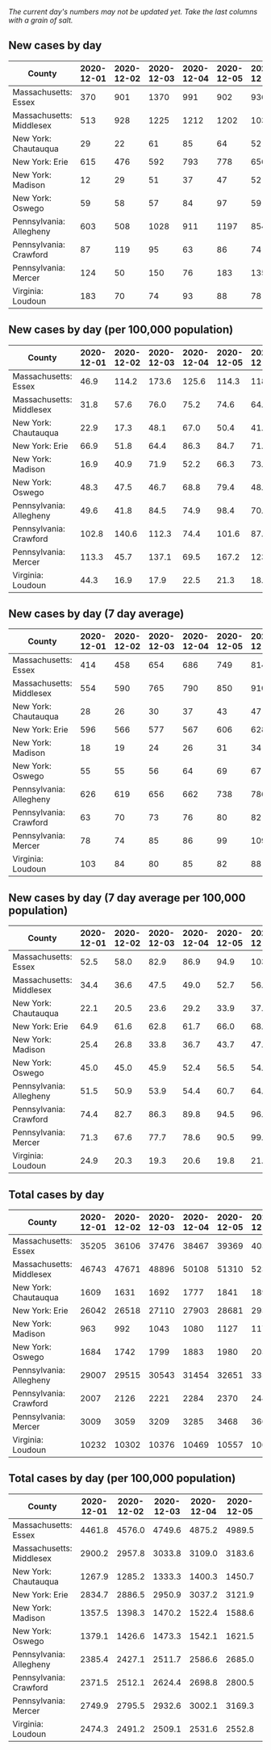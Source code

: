 _The current day's numbers may not be updated yet. Take the last columns with a grain of salt._
## New cases by day

| County | 2020-12-01 | 2020-12-02 | 2020-12-03 | 2020-12-04 | 2020-12-05 | 2020-12-06 | 2020-12-07 |
| --- | --- | --- | --- | --- | --- | --- | --- |
| Massachusetts: Essex | 370 | 901 | 1370 | 991 | 902 | 936 |  |
| Massachusetts: Middlesex | 513 | 928 | 1225 | 1212 | 1202 | 1035 |  |
| New York: Chautauqua | 29 | 22 | 61 | 85 | 64 | 52 | 24 |
| New York: Erie | 615 | 476 | 592 | 793 | 778 | 656 | 383 |
| New York: Madison | 12 | 29 | 51 | 37 | 47 | 52 | 30 |
| New York: Oswego | 59 | 58 | 57 | 84 | 97 | 59 | 17 |
| Pennsylvania: Allegheny | 603 | 508 | 1028 | 911 | 1197 | 854 | 616 |
| Pennsylvania: Crawford | 87 | 119 | 95 | 63 | 86 | 74 | 79 |
| Pennsylvania: Mercer | 124 | 50 | 150 | 76 | 183 | 135 | 90 |
| Virginia: Loudoun | 183 | 70 | 74 | 93 | 88 | 78 | 197 |

## New cases by day (per 100,000 population)

| County | 2020-12-01 | 2020-12-02 | 2020-12-03 | 2020-12-04 | 2020-12-05 | 2020-12-06 | 2020-12-07 |
| --- | --- | --- | --- | --- | --- | --- | --- |
| Massachusetts: Essex | 46.9 | 114.2 | 173.6 | 125.6 | 114.3 | 118.6 |  |
| Massachusetts: Middlesex | 31.8 | 57.6 | 76.0 | 75.2 | 74.6 | 64.2 |  |
| New York: Chautauqua | 22.9 | 17.3 | 48.1 | 67.0 | 50.4 | 41.0 | 18.9 |
| New York: Erie | 66.9 | 51.8 | 64.4 | 86.3 | 84.7 | 71.4 | 41.7 |
| New York: Madison | 16.9 | 40.9 | 71.9 | 52.2 | 66.3 | 73.3 | 42.3 |
| New York: Oswego | 48.3 | 47.5 | 46.7 | 68.8 | 79.4 | 48.3 | 13.9 |
| Pennsylvania: Allegheny | 49.6 | 41.8 | 84.5 | 74.9 | 98.4 | 70.2 | 50.7 |
| Pennsylvania: Crawford | 102.8 | 140.6 | 112.3 | 74.4 | 101.6 | 87.4 | 93.3 |
| Pennsylvania: Mercer | 113.3 | 45.7 | 137.1 | 69.5 | 167.2 | 123.4 | 82.2 |
| Virginia: Loudoun | 44.3 | 16.9 | 17.9 | 22.5 | 21.3 | 18.9 | 47.6 |

## New cases by day (7 day average)

| County | 2020-12-01 | 2020-12-02 | 2020-12-03 | 2020-12-04 | 2020-12-05 | 2020-12-06 | 2020-12-07 |
| --- | --- | --- | --- | --- | --- | --- | --- |
| Massachusetts: Essex | 414 | 458 | 654 | 686 | 749 | 814 |  |
| Massachusetts: Middlesex | 554 | 590 | 765 | 790 | 850 | 910 |  |
| New York: Chautauqua | 28 | 26 | 30 | 37 | 43 | 47 | 48 |
| New York: Erie | 596 | 566 | 577 | 567 | 606 | 628 | 613 |
| New York: Madison | 18 | 19 | 24 | 26 | 31 | 34 | 37 |
| New York: Oswego | 55 | 55 | 56 | 64 | 69 | 67 | 62 |
| Pennsylvania: Allegheny | 626 | 619 | 656 | 662 | 738 | 786 | 817 |
| Pennsylvania: Crawford | 63 | 70 | 73 | 76 | 80 | 82 | 86 |
| Pennsylvania: Mercer | 78 | 74 | 85 | 86 | 99 | 109 | 115 |
| Virginia: Loudoun | 103 | 84 | 80 | 85 | 82 | 88 | 112 |

## New cases by day (7 day average per 100,000 population)

| County | 2020-12-01 | 2020-12-02 | 2020-12-03 | 2020-12-04 | 2020-12-05 | 2020-12-06 | 2020-12-07 |
| --- | --- | --- | --- | --- | --- | --- | --- |
| Massachusetts: Essex | 52.5 | 58.0 | 82.9 | 86.9 | 94.9 | 103.2 |  |
| Massachusetts: Middlesex | 34.4 | 36.6 | 47.5 | 49.0 | 52.7 | 56.5 |  |
| New York: Chautauqua | 22.1 | 20.5 | 23.6 | 29.2 | 33.9 | 37.0 | 37.8 |
| New York: Erie | 64.9 | 61.6 | 62.8 | 61.7 | 66.0 | 68.4 | 66.7 |
| New York: Madison | 25.4 | 26.8 | 33.8 | 36.7 | 43.7 | 47.9 | 52.2 |
| New York: Oswego | 45.0 | 45.0 | 45.9 | 52.4 | 56.5 | 54.9 | 50.8 |
| Pennsylvania: Allegheny | 51.5 | 50.9 | 53.9 | 54.4 | 60.7 | 64.6 | 67.2 |
| Pennsylvania: Crawford | 74.4 | 82.7 | 86.3 | 89.8 | 94.5 | 96.9 | 101.6 |
| Pennsylvania: Mercer | 71.3 | 67.6 | 77.7 | 78.6 | 90.5 | 99.6 | 105.1 |
| Virginia: Loudoun | 24.9 | 20.3 | 19.3 | 20.6 | 19.8 | 21.3 | 27.1 |

## Total cases by day

| County | 2020-12-01 | 2020-12-02 | 2020-12-03 | 2020-12-04 | 2020-12-05 | 2020-12-06 | 2020-12-07 |
| --- | --- | --- | --- | --- | --- | --- | --- |
| Massachusetts: Essex | 35205 | 36106 | 37476 | 38467 | 39369 | 40305 |  |
| Massachusetts: Middlesex | 46743 | 47671 | 48896 | 50108 | 51310 | 52345 |  |
| New York: Chautauqua | 1609 | 1631 | 1692 | 1777 | 1841 | 1893 | 1917 |
| New York: Erie | 26042 | 26518 | 27110 | 27903 | 28681 | 29337 | 29720 |
| New York: Madison | 963 | 992 | 1043 | 1080 | 1127 | 1179 | 1209 |
| New York: Oswego | 1684 | 1742 | 1799 | 1883 | 1980 | 2039 | 2056 |
| Pennsylvania: Allegheny | 29007 | 29515 | 30543 | 31454 | 32651 | 33505 | 34121 |
| Pennsylvania: Crawford | 2007 | 2126 | 2221 | 2284 | 2370 | 2444 | 2523 |
| Pennsylvania: Mercer | 3009 | 3059 | 3209 | 3285 | 3468 | 3603 | 3693 |
| Virginia: Loudoun | 10232 | 10302 | 10376 | 10469 | 10557 | 10635 | 10832 |

## Total cases by day (per 100,000 population)

| County | 2020-12-01 | 2020-12-02 | 2020-12-03 | 2020-12-04 | 2020-12-05 | 2020-12-06 | 2020-12-07 |
| --- | --- | --- | --- | --- | --- | --- | --- |
| Massachusetts: Essex | 4461.8 | 4576.0 | 4749.6 | 4875.2 | 4989.5 | 5108.1 |  |
| Massachusetts: Middlesex | 2900.2 | 2957.8 | 3033.8 | 3109.0 | 3183.6 | 3247.8 |  |
| New York: Chautauqua | 1267.9 | 1285.2 | 1333.3 | 1400.3 | 1450.7 | 1491.7 | 1510.6 |
| New York: Erie | 2834.7 | 2886.5 | 2950.9 | 3037.2 | 3121.9 | 3193.3 | 3235.0 |
| New York: Madison | 1357.5 | 1398.3 | 1470.2 | 1522.4 | 1588.6 | 1661.9 | 1704.2 |
| New York: Oswego | 1379.1 | 1426.6 | 1473.3 | 1542.1 | 1621.5 | 1669.8 | 1683.7 |
| Pennsylvania: Allegheny | 2385.4 | 2427.1 | 2511.7 | 2586.6 | 2685.0 | 2755.2 | 2805.9 |
| Pennsylvania: Crawford | 2371.5 | 2512.1 | 2624.4 | 2698.8 | 2800.5 | 2887.9 | 2981.2 |
| Pennsylvania: Mercer | 2749.9 | 2795.5 | 2932.6 | 3002.1 | 3169.3 | 3292.7 | 3374.9 |
| Virginia: Loudoun | 2474.3 | 2491.2 | 2509.1 | 2531.6 | 2552.8 | 2571.7 | 2619.3 |
